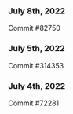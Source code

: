 ### July 8th, 2022

Commit #82750

### July 5th, 2022

Commit #314353


### July 4th, 2022

Commit #72281
